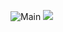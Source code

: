 ![Main](https://github.com/hitarth-gg/hitarth-gg/assets/132205558/9e9cde9e-5603-4dd4-8809-8dfef61c6416)
![](https://komarev.com/ghpvc/?username=your-github-hitarth-gg)
